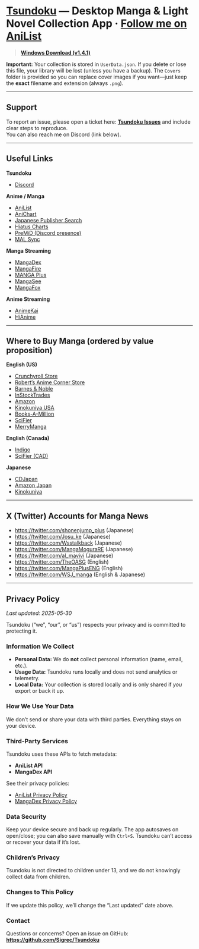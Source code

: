 # [Tsundoku](https://en.wikipedia.org/wiki/Tsundoku) — Desktop Manga & Light Novel Collection App · [Follow me on AniList](https://anilist.co/user/Preminence/)

> **[Windows Download (v1.4.1)](https://apps.microsoft.com/detail/9p85xxdqfhs2?hl=en-us&gl=US&ocid=pdpshare)**

**Important:** Your collection is stored in `UserData.json`. If you delete or lose this file, your library will be lost (unless you have a backup). The `Covers` folder is provided so you can replace cover images if you want—just keep the **exact** filename and extension (always `.png`).

---

## Support

To report an issue, please open a ticket here: **[Tsundoku Issues](https://github.com/Sigrec/Tsundoku/issues/new/choose)** and include clear steps to reproduce.  
You can also reach me on Discord (link below).

---

## Useful Links

**Tsundoku**

- [Discord](https://discord.gg/QcZ5jcFPeU)

**Anime / Manga**

- [AniList](https://anilist.co/)
- [AniChart](https://anichart.net/Summer-2025)
- [Japanese Publisher Search](https://comic.k-manga.jp/)
- [Hiatus Charts](https://www.reddit.com/r/HiatusCharts/comments/pfqlbz/all_charts/)
- [PreMiD (Discord presence)](https://premid.app/)
- [MAL Sync](https://malsync.moe/)

**Manga Streaming**

- [MangaDex](https://mangadex.org/)
- [MangaFire](https://mangafire.to/home)
- [MANGA Plus](https://mangaplus.shueisha.co.jp/updates)
- [MangaSee](https://mangasee123.com/)
- [MangaFox](https://fanfox.net/)

**Anime Streaming**

- [AnimeKai](https://animekai.to/home)
- [HiAnime](https://hianime.to/home)

---

## Where to Buy Manga (ordered by value proposition)

**English (US)**

- [Crunchyroll Store](https://store.crunchyroll.com/collections/manga-books/)
- [Robert’s Anime Corner Store](https://www.animecornerstore.com/graphicnovels1.html)
- [Barnes & Noble](https://www.barnesandnoble.com/b/books/graphic-novels-comics/manga/_/N-1sZ29Z8q8Zucc)
- [InStockTrades](https://www.instocktrades.com/)
- [Amazon](https://www.amazon.com/Manga-Comics-Graphic-Novels-Books/b?node=4367)
- [Kinokuniya USA](https://united-states.kinokuniya.com/)
- [Books-A-Million](https://www.booksamillion.com/manga)
- [SciFier](https://scifier.com/)
- [MerryManga](https://www.merrymanga.com/)

**English (Canada)**

- [Indigo](https://www.indigo.ca/)
- [SciFier (CAD)](https://scifier.com/?setCurrencyId=6)

**Japanese**

- [CDJapan](https://www.cdjapan.co.jp/)
- [Amazon Japan](https://www.amazon.co.jp/)
- [Kinokuniya](https://united-states.kinokuniya.com/)

---

## X (Twitter) Accounts for Manga News

- <https://twitter.com/shonenjump_plus> (Japanese)
- <https://twitter.com/Josu_ke> (Japanese)
- <https://twitter.com/Wsstalkback> (Japanese)
- <https://twitter.com/MangaMoguraRE> (Japanese)
- <https://twitter.com/al_mavivi> (Japanese)
- <https://twitter.com/TheOASG> (English)
- <https://twitter.com/MangaPlusENG> (English)
- <https://twitter.com/WSJ_manga> (English & Japanese)

---

## Privacy Policy

*Last updated: 2025-05-30*

Tsundoku (“we”, “our”, or “us”) respects your privacy and is committed to protecting it.

### Information We Collect

- **Personal Data:** We do **not** collect personal information (name, email, etc.).
- **Usage Data:** Tsundoku runs locally and does not send analytics or telemetry.
- **Local Data:** Your collection is stored locally and is only shared if *you* export or back it up.

### How We Use Your Data

We don’t send or share your data with third parties. Everything stays on your device.

### Third-Party Services

Tsundoku uses these APIs to fetch metadata:

- **AniList API**
- **MangaDex API**

See their privacy policies:

- [AniList Privacy Policy](https://anilist.co/privacy/)
- [MangaDex Privacy Policy](https://mangadex.org/privacy)

### Data Security

Keep your device secure and back up regularly. The app autosaves on open/close; you can also save manually with `Ctrl+S`. Tsundoku can’t access or recover your data if it’s lost.

### Children’s Privacy

Tsundoku is not directed to children under 13, and we do not knowingly collect data from children.

### Changes to This Policy

If we update this policy, we’ll change the “Last updated” date above.

### Contact

Questions or concerns? Open an issue on GitHub:  
**<https://github.com/Sigrec/Tsundoku>**
